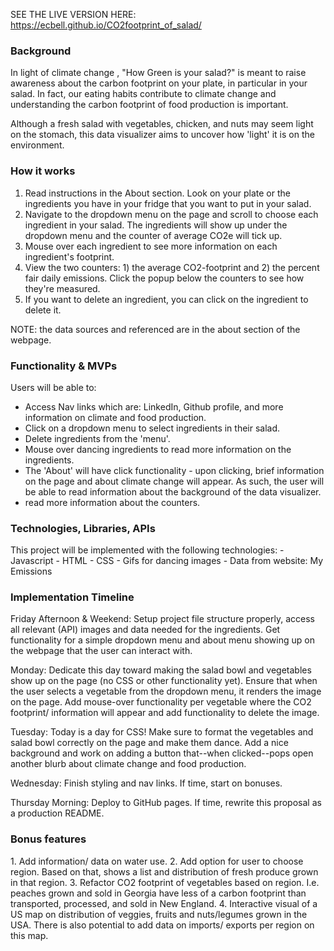 SEE THE LIVE VERSION HERE: https://ecbell.github.io/CO2footprint_of_salad/

<h3>Background</h3>

In light of climate change , "How Green is your salad?" is meant to raise awareness about the carbon footprint on your plate, in particular in your salad. In fact, our eating habits contribute to climate change and understanding the carbon footprint of food production is important.

Although a fresh salad with vegetables, chicken, and nuts may seem light on the stomach, this data visualizer aims to uncover how 'light' it is on the environment.

<h3>How it works</h3>

1. Read instructions in the About section. Look on your plate or the ingredients you have in your fridge that you want to put in your salad.
2. Navigate to the dropdown menu on the page and scroll to choose each ingredient in your salad. The ingredients will show up under the dropdown menu and the counter of average CO2e will tick up. 
3. Mouse over each ingredient to see more information on each ingredient's footprint. 
4. View the two counters: 1) the average CO2-footprint and 2) the percent fair daily emissions. Click the popup below the counters to see how they're measured. 
5. If you want to delete an ingredient, you can click on the ingredient to delete it.

NOTE: the data sources and referenced are in the about section of the webpage.

<h3>Functionality & MVPs</h3>
Users will be able to:

- Access Nav links which are: LinkedIn, Github profile, and more information on climate and food production.
- Click on a dropdown menu to select ingredients in their salad. 
- Delete ingredients from the 'menu'.
- Mouse over dancing ingredients to read more information on the ingredients.
- The 'About' will have click functionality - upon clicking, brief information on the page and about climate change will appear. As such, the user will be able to read information about the background of the data visualizer. 
- read more information about the counters.

<h3>Technologies, Libraries, APIs</h3>
This project will be implemented with the following technologies:
- Javascript
- HTML
- CSS
- Gifs for dancing images
- Data from website: My Emissions

<h3>Implementation Timeline</h3>

Friday Afternoon & Weekend: Setup project file structure properly, access all relevant (API) images and data needed for the ingredients. Get functionality for a simple dropdown menu and about menu showing up on the webpage that the user can interact with. 

Monday: Dedicate this day toward making the salad bowl and vegetables show up on the page (no CSS or other functionality yet). Ensure that when the user selects a vegetable from the dropdown menu, it renders the image on the page. Add mouse-over functionality per vegetable where the CO2 footprint/ information will appear and add functionality to delete the image. 

Tuesday: Today is a day for CSS! Make sure to format the vegetables and salad bowl correctly on the page and make them dance. Add a nice background and work on adding a button that--when clicked--pops open another blurb about climate change and food production. 

Wednesday: Finish styling and nav links. If time, start on bonuses.

Thursday Morning: Deploy to GitHub pages. If time, rewrite this proposal as a production README.

<h3>Bonus features</h3>
1. Add information/ data on water use. 
2. Add option for user to choose region. Based on that, shows a list and distribution of fresh produce grown in that region.
3. Refactor CO2 footprint of vegetables based on region. I.e. peaches grown and sold in Georgia have less of a carbon footprint than transported, processed, and sold in New England.
4. Interactive visual of a US map on distribution of veggies, fruits and nuts/legumes grown in the USA. There is also potential to add data on imports/ exports per region on this map. 
